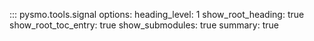 ::: pysmo.tools.signal
    options:
      heading_level: 1
      show_root_heading: true
      show_root_toc_entry: true
      show_submodules: true
      summary: true
